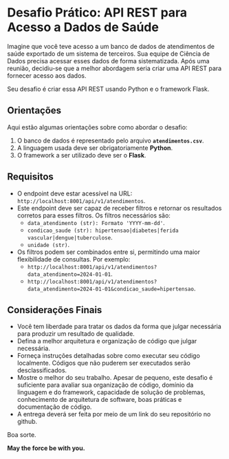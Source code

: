 #   Desafio Prático: API REST para Acesso a Dados de Saúde

Imagine que você teve acesso a um banco de dados de atendimentos de saúde exportado de um sistema de terceiros. Sua equipe de Ciência de Dados precisa acessar esses dados de forma sistematizada. Após uma reunião, decidiu-se que a melhor abordagem seria criar uma API REST para fornecer acesso aos dados.

Seu desafio é criar essa API REST usando Python e o framework Flask.

## Orientações

Aqui estão algumas orientações sobre como abordar o desafio:

1.  O banco de dados é representado pelo arquivo **`atendimentos.csv`**.
2.  A linguagem usada deve ser obrigatoriamente **Python**.
3.  O framework a ser utilizado deve ser o **Flask**.

## Requisitos

-   O endpoint deve estar acessível na URL: `http://localhost:8001/api/v1/atendimentos`.
-   Este endpoint deve ser capaz de receber filtros e retornar os resultados corretos para esses filtros. Os filtros necessários são:
    -   `data_atendimento (str): Formato 'YYYY-mm-dd'`.
    -   `condicao_saude (str): hipertensao|diabetes|ferida vascular|dengue|tuberculose`.
    -   `unidade (str)`.
-   Os filtros podem ser combinados entre si, permitindo uma maior flexibilidade de consultas. Por exemplo:
    -   `http://localhost:8001/api/v1/atendimentos?data_atendimento=2024-01-01`.
    -   `http://localhost:8001/api/v1/atendimentos?data_atendimento=2024-01-01&condicao_saude=hipertensao`.

## Considerações Finais

-   Você tem liberdade para tratar os dados da forma que julgar necessária para produzir um resultado de qualidade.
-   Defina a melhor arquitetura e organização de código que julgar necessária.
-   Forneça instruções detalhadas sobre como executar seu código localmente. Códigos que não puderem ser executados serão desclassificados.
-   Mostre o melhor do seu trabalho. Apesar de pequeno, este desafio é suficiente para avaliar sua organização de código, domínio da linguagem e do framework, capacidade de solução de problemas, conhecimento de arquitetura de software, boas práticas e documentação de código.
-   A entrega deverá ser feita por meio de um link do seu repositório no github. 

Boa sorte. 

 **May the force be with you.**
